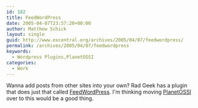 ```yaml
---
id: 182
title: FeedWordPress
date: 2005-04-07T23:57:20+00:00
author: Matthew Schick
layout: single
guid: http://www.excentral.org/archives/2005/04/07/feedwordpress/
permalink: /archives/2005/04/07/feedwordpress
keywords:
  - Wordpress Plugins,PlanetOSSI
categories:
  - Work
---
```

Wanna add posts from other sites into your own?  Rad Geek has a plugin that does just that called <a href="http://projects.radgeek.com/feedwordpress/">FeedWordPress</a>.  I'm thinking moving <a href="http://planet.oss-institute.org">PlanetOSSI</a> over to this would be a good thing.
